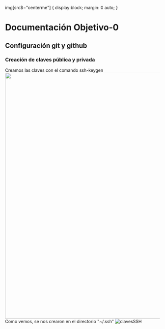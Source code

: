 img[src$="centerme"] {
  display:block;
  margin: 0 auto;
}
# Documentación Objetivo-0
## Configuración git y github
### Creación de claves pública y privada
Creamos las claves con el comando ssh-keygen
<img src="./Objetivo-0/ssh-keygen.png" width="800">
Como vemos, se nos crearon en el directorio "~/.ssh"
<img src="./Objetivo-0/clavesSSH.png" alt="clavesSSH">
